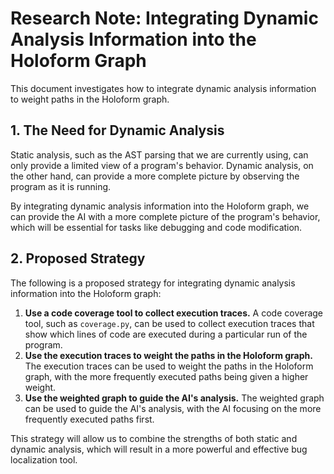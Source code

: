 # Research Note: Integrating Dynamic Analysis Information into the Holoform Graph

This document investigates how to integrate dynamic analysis information to weight paths in the Holoform graph.

## 1. The Need for Dynamic Analysis

Static analysis, such as the AST parsing that we are currently using, can only provide a limited view of a program's behavior. Dynamic analysis, on the other hand, can provide a more complete picture by observing the program as it is running.

By integrating dynamic analysis information into the Holoform graph, we can provide the AI with a more complete picture of the program's behavior, which will be essential for tasks like debugging and code modification.

## 2. Proposed Strategy

The following is a proposed strategy for integrating dynamic analysis information into the Holoform graph:

1.  **Use a code coverage tool to collect execution traces.** A code coverage tool, such as `coverage.py`, can be used to collect execution traces that show which lines of code are executed during a particular run of the program.
2.  **Use the execution traces to weight the paths in the Holoform graph.** The execution traces can be used to weight the paths in the Holoform graph, with the more frequently executed paths being given a higher weight.
3.  **Use the weighted graph to guide the AI's analysis.** The weighted graph can be used to guide the AI's analysis, with the AI focusing on the more frequently executed paths first.

This strategy will allow us to combine the strengths of both static and dynamic analysis, which will result in a more powerful and effective bug localization tool.
